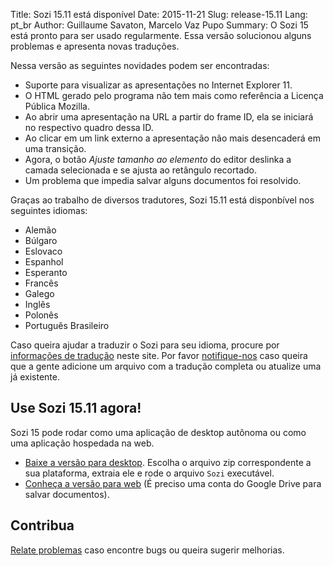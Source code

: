 Title: Sozi 15.11 está disponível
Date: 2015-11-21
Slug: release-15.11
Lang: pt_br
Author: Guillaume Savaton, Marcelo Vaz Pupo
Summary:
    O Sozi 15 está pronto para ser usado regularmente.
    Essa versão solucionou alguns problemas e apresenta novas traduções.

Nessa versão as seguintes novidades podem ser encontradas:

* Suporte para visualizar as apresentações no Internet Explorer 11.
* O HTML gerado pelo programa não tem mais como referência a Licença Pública Mozilla.
* Ao abrir uma apresentação na URL a partir do frame ID, ela se iniciará no respectivo quadro dessa ID.
* Ao clicar em um link externo a apresentação não mais desencaderá em uma transição.
* Agora, o botão *Ajuste tamanho ao elemento* do editor deslinka a camada selecionada e se ajusta ao retângulo recortado.
* Um problema que impedia salvar alguns documentos foi resolvido.

Graças ao trabalho de diversos tradutores, Sozi 15.11 está disponbível nos seguintes idiomas:

* Alemão
* Búlgaro
* Eslovaco
* Espanhol
* Esperanto
* Francês
* Galego
* Inglês
* Polonês
* Português Brasileiro

Caso queira ajudar a traduzir o Sozi para seu idioma, procure por [informações de tradução](|filename|/pages/pt_br/translate-editor.md) neste site.
Por favor [notifique-nos](https://github.com/senshu/Sozi/issues) caso queira que a gente adicione um arquivo com
a tradução completa ou atualize uma já existente.


Use Sozi 15.11 agora!
-------------------

Sozi 15 pode rodar como uma aplicação de desktop autônoma ou como uma aplicação hospedada na web.

* [Baixe a versão para desktop](https://github.com/senshu/Sozi/releases/tag/15.11).
  Escolha o arquivo zip correspondente a sua plataforma, extraia ele e rode o arquivo `Sozi` executável.
* [Conheça a versão para web](http://sozi.baierouge.fr/demo/) (É preciso uma conta do Google Drive para salvar documentos).

Contribua
----------

[Relate problemas](https://github.com/senshu/Sozi/issues) caso encontre bugs
ou queira sugerir melhorias.
